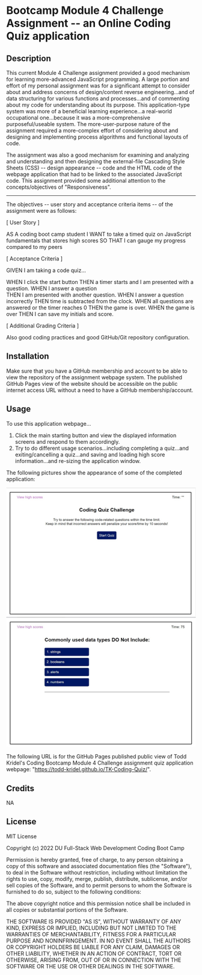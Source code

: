 # Bootcamp Module 4 Challenge Assignment -- an Online Coding Quiz application

## Description

This current Module 4 Challenge assignment provided a good mechanism for learning more-advanced JavaScript programming. A large portion and effort of my personal assignment was for a significant attempt to consider about and address concerns of design/content reverse engineering...and of data structuring for various functions and processes...and of commenting about my code for understanding about its purpose. This application-type system was more of a beneficial learning experience...a real-world occupational one...because it was a more-comprehensive purposeful/useable system. The more-user-purpose nature of the assignment required a more-complex effort of considering about and designing and implementing process algorithms and functional layouts of code.

The assignment was also a good mechanism for examining and analyzing and understanding and then designing the external-file Cascading Style Sheets (CSS) -- design appearance -- code and the HTML code of the webpage application that had to be linked to the associated JavaScript code. This assignment provided some additional attention to the concepts/objectives of "Responsiveness".

----

The objectives -- user story and acceptance criteria items -- of the assignment were as follows:

[ User Story ]

AS A coding boot camp student
I WANT to take a timed quiz on JavaScript fundamentals that stores high scores
SO THAT I can gauge my progress compared to my peers

[ Acceptance Criteria ]

GIVEN I am taking a code quiz...

WHEN I click the start button 
THEN a timer starts and I am presented with a question. 
WHEN I answer a question  
THEN I am presented with another question. 
WHEN I answer a question incorrectly 
THEN time is subtracted from the clock. 
WHEN all questions are answered or the timer reaches 0 
THEN the game is over. 
WHEN the game is over 
THEN I can save my initials and score.

[ Additional Grading Criteria ]

Also good coding practices and good GitHub/Git repository configuration.

## Installation

Make sure that you have a GitHub membership and account to be able to view the repository of the assignment webpage system. The published GitHub Pages view of the website should be accessible on the public internet access URL without a need to have a GitHub membership/account.

## Usage

To use this application webpage...

1. Click the main starting button and view the displayed information screens and respond to them accordingly.
2. Try to do different usage scenarios...including completing a quiz...and exiting/cancelling a quiz...and saving and loading high score information...and re-sizing the application window.

The following pictures show the appearance of some of the completed application:

![an example view of the appearance of the webpage](assets/images/Quiz%20Mockup%201.jpg)
![an example view of the appearance of the webpage](assets/images/Quiz%20Mockup%202.jpg)

The following URL is for the GitHub Pages published public view of Todd Kridel's Coding Bootcamp Module 4 Challenge assignment quiz application webpage: "https://todd-kridel.github.io/TK-Coding-Quiz/".

## Credits

NA

## License

MIT License

Copyright (c) 2022 DU Full-Stack Web Development Coding Boot Camp

Permission is hereby granted, free of charge, to any person obtaining a copy
of this software and associated documentation files (the "Software"), to deal
in the Software without restriction, including without limitation the rights
to use, copy, modify, merge, publish, distribute, sublicense, and/or sell
copies of the Software, and to permit persons to whom the Software is
furnished to do so, subject to the following conditions:

The above copyright notice and this permission notice shall be included in all
copies or substantial portions of the Software.

THE SOFTWARE IS PROVIDED "AS IS", WITHOUT WARRANTY OF ANY KIND, EXPRESS OR
IMPLIED, INCLUDING BUT NOT LIMITED TO THE WARRANTIES OF MERCHANTABILITY,
FITNESS FOR A PARTICULAR PURPOSE AND NONINFRINGEMENT. IN NO EVENT SHALL THE
AUTHORS OR COPYRIGHT HOLDERS BE LIABLE FOR ANY CLAIM, DAMAGES OR OTHER
LIABILITY, WHETHER IN AN ACTION OF CONTRACT, TORT OR OTHERWISE, ARISING FROM,
OUT OF OR IN CONNECTION WITH THE SOFTWARE OR THE USE OR OTHER DEALINGS IN THE
SOFTWARE.

